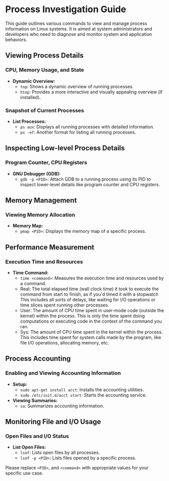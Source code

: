 # Process Investigation Guide

This guide outlines various commands to view and manage process information on Linux systems. It is aimed at system administrators and developers who need to diagnose and monitor system and application behaviors.

## Viewing Process Details

### CPU, Memory Usage, and State

- **Dynamic Overview:**
  - `top`: Shows a dynamic overview of running processes.
  - `htop`: Provides a more interactive and visually appealing overview (if installed).

### Snapshot of Current Processes

- **List Processes:**
  - `ps aux`: Displays all running processes with detailed information.
  - `ps -ef`: Another format for listing all running processes.

## Inspecting Low-level Process Details

### Program Counter, CPU Registers

- **GNU Debugger (GDB):**
  - `gdb -p <PID>`: Attach GDB to a running process using its PID to inspect lower-level details like program counter and CPU registers.

## Memory Management

### Viewing Memory Allocation

- **Memory Map:**
  - `pmap <PID>`: Displays the memory map of a specific process.

## Performance Measurement

### Execution Time and Resources

- **Time Command:**
  - `time <command>`: Measures the execution time and resources used by a command.
  - Real: The total elapsed time (wall clock time) it took to execute the command from start to finish, as if you'd timed it with a stopwatch 
    This includes all sorts of delays, like waiting for I/O operations or time slices spent running other processes.
  - User: The amount of CPU time spent in user-mode code (outside the kernel) within the process. This is only the time spent doing   
    computations or executing code in the context of the command you ran.
  - Sys: The amount of CPU time spent in the kernel within the process. This includes time spent for system calls made by the program, like 
    file I/O operations, allocating memory, etc.

## Process Accounting

### Enabling and Viewing Accounting Information

- **Setup:**
  - `sudo apt-get install acct`: Installs the accounting utilities.
  - `sudo /etc/init.d/acct start`: Starts the accounting service.
- **Viewing Summaries:**
  - `sa`: Summarizes accounting information.

## Monitoring File and I/O Usage

### Open Files and I/O Status

- **List Open Files:**
  - `lsof`: Lists open files by all processes.
  - `lsof -p <PID>`: Lists files opened by a specific process.

Please replace `<PID>`, and `<command>` with appropriate values for your specific use case.
